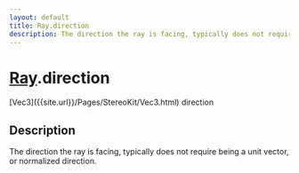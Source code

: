 ```yaml
---
layout: default
title: Ray.direction
description: The direction the ray is facing, typically does not require being a unit vector, or normalized direction.
---
```

# [Ray]({{site.url}}/Pages/StereoKit/Ray.html).direction

<div class='signature' markdown='1'>
[Vec3]({{site.url}}/Pages/StereoKit/Vec3.html) direction
</div>

## Description
The direction the ray is facing, typically does not
require being a unit vector, or normalized direction.

